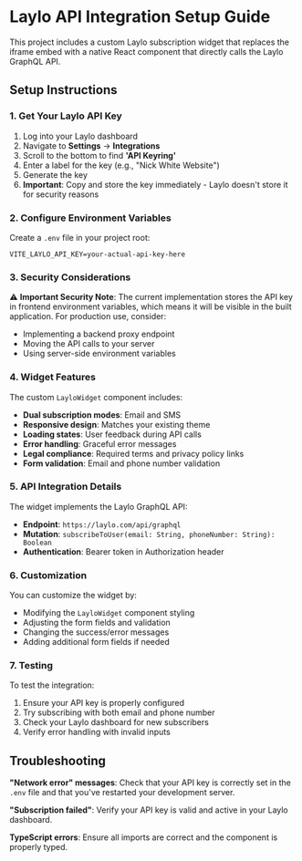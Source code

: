 # Laylo API Integration Setup Guide

This project includes a custom Laylo subscription widget that replaces the iframe embed with a native React component that directly calls the Laylo GraphQL API.

## Setup Instructions

### 1. Get Your Laylo API Key

1. Log into your Laylo dashboard
2. Navigate to **Settings** → **Integrations**
3. Scroll to the bottom to find **'API Keyring'**
4. Enter a label for the key (e.g., "Nick White Website")
5. Generate the key
6. **Important**: Copy and store the key immediately - Laylo doesn't store it for security reasons

### 2. Configure Environment Variables

Create a `.env` file in your project root:

```env
VITE_LAYLO_API_KEY=your-actual-api-key-here
```

### 3. Security Considerations

⚠️ **Important Security Note**: The current implementation stores the API key in frontend environment variables, which means it will be visible in the built application. For production use, consider:

- Implementing a backend proxy endpoint
- Moving the API calls to your server
- Using server-side environment variables

### 4. Widget Features

The custom `LayloWidget` component includes:

- **Dual subscription modes**: Email and SMS
- **Responsive design**: Matches your existing theme
- **Loading states**: User feedback during API calls
- **Error handling**: Graceful error messages
- **Legal compliance**: Required terms and privacy policy links
- **Form validation**: Email and phone number validation

### 5. API Integration Details

The widget implements the Laylo GraphQL API:

- **Endpoint**: `https://laylo.com/api/graphql`
- **Mutation**: `subscribeToUser(email: String, phoneNumber: String): Boolean`
- **Authentication**: Bearer token in Authorization header

### 6. Customization

You can customize the widget by:

- Modifying the `LayloWidget` component styling
- Adjusting the form fields and validation
- Changing the success/error messages
- Adding additional form fields if needed

### 7. Testing

To test the integration:

1. Ensure your API key is properly configured
2. Try subscribing with both email and phone number
3. Check your Laylo dashboard for new subscribers
4. Verify error handling with invalid inputs

## Troubleshooting

**"Network error" messages**: Check that your API key is correctly set in the `.env` file and that you've restarted your development server.

**"Subscription failed"**: Verify your API key is valid and active in your Laylo dashboard.

**TypeScript errors**: Ensure all imports are correct and the component is properly typed.
